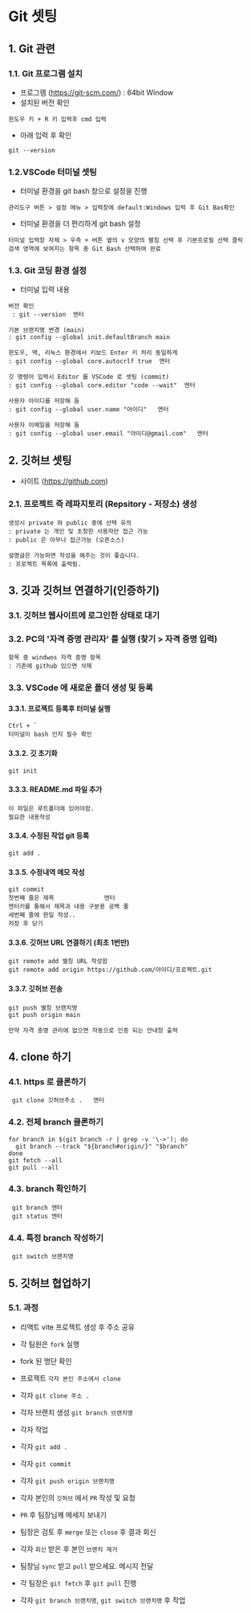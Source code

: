 # Git 셋팅

## 1. Git 관련

### 1.1. Git 프로그램 설치

- 프로그램 (https://git-scm.com/) : 64bit Window
- 설치된 버전 확인

```
윈도우 키 + R 키 입력후 cmd 입력
```

- 아래 입력 후 확인

```
git --version
```

### 1.2.VSCode 터미널 셋팅

- 터미널 환경을 git bash 창으로 설정을 진행

```
관리도구 버튼 > 설정 메뉴 > 입력창에 default:Windows 입력 후 Git Bas확인
```

- 터미널 환경을 더 편리하게 git bash 설정

```
터미널 입력창 자체 > 우측 + 버튼 옆의 v 모양의 펼침 선택 후 기본프로필 선택 클릭
검색 영역에 보여지는 항목 중 Git Bash 선택하여 완료
```

### 1.3. Git 코딩 환경 설정

- 터미널 입력 내용

```
버전 확인
 : git --version  엔터

기본 브랜치명 변경 (main)
: git config --global init.defaultBranch main

윈도우, 맥, 리눅스 환경에서 키보드 Enter 키 처리 동일하게
: git config --global core.autocrlf true  엔터

깃 명령어 입력시 Editor 를 VSCode 로 셋팅 (commit)
: git config --global core.editor "code --wait"  엔터

사용자 아이디를 저장해 둠
: git config --global user.name "아이디"   엔터

사용자 이메일을 저장해 둠
: git config --global user.email "아이디@gmail.com"   엔터

```

## 2. 깃허브 셋팅

- 사이트 (https://github.com)

### 2.1. 프로젝트 즉 레파지토리 (Repsitory - 저장소) 생성

```
생성시 private 와 public 중에 선택 유의
: private 는 개인 및 초청한 사용자만 접근 가능
: public 은 아무나 접근가능 (오픈소스)

설명글은 가능하면 작성을 해주는 것이 좋습니다.
: 프로젝트 목록에 출력됨.
```

## 3. 깃과 깃허브 연결하기(인증하기)

### 3.1. 깃허브 웹사이트에 로그인한 상태로 대기

### 3.2. PC의 '자격 증명 관리자' 를 실행 (찾기 > 자격 증명 입력)

```
항목 중 windwos 자격 증명 항목
: 기존에 github 있으면 삭제
```

### 3.3. VSCode 에 새로운 폴더 생성 및 등록

#### 3.3.1. 프로젝트 등록후 터미널 실행

```
Ctrl + `
터미널이 bash 인지 필수 확인
```

#### 3.3.2. 깃 초기화

```
git init
```

#### 3.3.3. README.md 파일 추가

```
이 파일은 루트폴더에 있어야함.
필요한 내용작성
```

#### 3.3.4. 수정된 작업 git 등록

```
git add .
```

#### 3.3.5. 수정내역 메모 작성

```
git commit
첫번째 줄은 제목              엔터
엔터키를 통해서 제목과 내용 구분용 공백 줄
세번째 줄에 한일 작성..
저장 후 닫기
```

#### 3.3.6. 깃허브 URL 연결하기 (최초 1번만)

```
git remote add 별칭 URL 작성함
git remote add origin https://github.com/아이디/프로젝트.git
```

#### 3.3.7. 깃허브 전송

```
git push 별칭 브랜치명
git push origin main

만약 자격 증명 관리에 없으면 자동으로 인증 되는 안내창 출력
```

## 4. clone 하기

### 4.1. https 로 클론하기

```
 git clone 깃허브주소 .   엔터
```

### 4.2. 전체 branch 클론하기

```
for branch in $(git branch -r | grep -v '\->'); do
  git branch --track "${branch#origin/}" "$branch"
done
git fetch --all
git pull --all
```

### 4.3. branch 확인하기

```
 git branch 엔터
 git status 엔터
```

### 4.4. 특정 branch 작성하기

```
 git switch 브랜치명
```

## 5. 깃허브 협업하기

### 5.1. 과정

- 리액트 vite 프로젝트 생성 후 주소 공유

- 각 팀원은 `fork` 실행

- fork 된 명단 확인

- 프로젝트 `각자 본인 주소에서 clone `

- 각자 `git clone 주소 .`

- 각자 브랜치 생성 `git branch 브랜치명`

- 각자 작업

- 각자 `git add .`

- 각자 `git commit`

- 각자 `git push origin 브랜치명`

- 각자 본인의 `깃허브` 에서 `PR` 작성 및 요청

- `PR` 후 팀장님께 메세지 보내기

- 팀장은 검토 후 `merge` 또는 `close` 후 결과 회신

- 각자 `회신` 받은 후 본인 `브랜치 제거`

- 팀장님 `sync` 받고 `pull` 받으세요. 메시지 전달

- 각 팀장은 `git fetch` 후 `git pull` 진행

- 각자 `git branch 브랜치명`, `git switch 브랜치명` 후 작업
